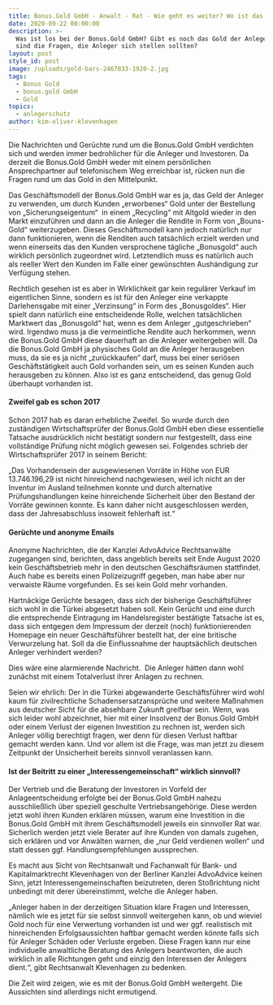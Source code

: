 ```yaml
---
title: Bonus.Gold GmbH - Anwalt - Rat - Wie geht es weiter? Wo ist das Gold?
date: 2020-09-22 00:00:00
description: >-
  Was ist los bei der Bonus.Gold GmbH? Gibt es noch das Gold der Anleger? Was
  sind die Fragen, die Anleger sich stellen sollten?
layout: post
style_id: post
image: /uploads/gold-bars-2467833-1920-2.jpg
tags:
  - Bonus Gold
  - bonus.gold GmbH
  - Gold
topics:
  - anlegerschutz
author: kim-oliver-klevenhagen
---
```


Die Nachrichten und Gerüchte rund um die Bonus.Gold GmbH verdichten sich und werden immer bedrohlicher für die Anleger und Investoren. Da derzeit die Bonus.Gold GmbH weder mit einem persönlichen Ansprechpartner auf telefonischem Weg erreichbar ist, rücken nun die Fragen rund um das Gold in den Mittelpunkt.

Das Geschäftsmodell der Bonus.Gold GmbH war es ja, das Geld der Anleger zu verwenden, um durch Kunden „erworbenes“ Gold unter der Bestellung von „Sicherungseigentum“ &nbsp;in einem „Recycling“ mit Altgold wieder in den Markt einzuführen und dann an die Anleger die Rendite in Form von „Bouns-Gold“ weiterzugeben. Dieses Geschäftsmodell kann jedoch natürlich nur dann funktionieren, wenn die Renditen auch tatsächlich erzielt werden und wenn einerseits das den Kunden versprochene tägliche „Bonusgold“ auch wirklich persönlich zugeordnet wird. Letztendlich muss es natürlich auch als reeller Wert den Kunden im Falle einer gewünschten Aushändigung zur Verfügung stehen.

Rechtlich gesehen ist es aber in Wirklichkeit gar kein regulärer Verkauf im eigentlichen Sinne, sondern es ist für den Anleger eine verkappte Darlehensgabe mit einer „Verzinsung“ in Form des „Bonusgoldes“. Hier spielt dann natürlich eine entscheidende Rolle, welchen tatsächlichen Marktwert das „Bonusgold“ hat, wenn es dem Anleger „gutgeschrieben“ wird. Irgendwo muss ja die vermeintliche Rendite auch herkommen, wenn die Bonus.Gold GmbH diese dauerhaft an die Anleger weitergeben will. Da die Bonus.Gold GmbH ja physisches Gold an die Anleger herausgeben muss, da sie es ja nicht „zurückkaufen“ darf, muss bei einer seriösen Geschäftstätigkeit auch Gold vorhanden sein, um es seinen Kunden auch herausgeben zu können. Also ist es ganz entscheidend, das genug Gold überhaupt vorhanden ist.

#### Zweifel gab es schon 2017

Schon 2017 hab es daran erhebliche Zweifel. So wurde durch den zuständigen Wirtschaftsprüfer der Bonus.Gold GmbH eben diese essentielle Tatsache ausdrücklich nicht bestätigt sondern nur festgestellt, dass eine vollständige Prüfung nicht möglich gewesen sei. Folgendes schrieb der Wirtschaftsprüfer 2017 in seinem Bericht:

„Das Vorhandensein der ausgewiesenen Vorräte in Höhe von EUR 13.746.196,29 ist nicht hinreichend nachgewiesen, weil ich nicht an der Inventur im Ausland teilnehmen konnte und durch alternative Prüfungshandlungen keine hinreichende Sicherheit über den Bestand der Vorräte gewinnen konnte. Es kann daher nicht ausgeschlossen werden, dass der Jahresabschluss insoweit fehlerhaft ist.“

#### Gerüchte und anonyme Emails

Anonyme Nachrichten, die der Kanzlei AdvoAdvice Rechtsanwälte zugegangen sind, berichten, dass angeblich bereits seit Ende August 2020 kein Geschäftsbetrieb mehr in den deutschen Geschäftsräumen stattfindet. Auch habe es bereits einen Polizeizugriff gegeben, man habe aber nur verwaiste Räume vorgefunden. Es sei kein Gold mehr vorhanden.

Hartnäckige Gerüchte besagen, dass sich der bisherige Geschäftsführer sich wohl in die Türkei abgesetzt haben soll. Kein Gerücht und eine durch die entsprechende Eintragung im Handelsregister bestätigte Tatsache ist es, dass sich entgegen dem Impressum der derzeit (noch) funktionierenden Homepage ein neuer Geschäftsführer bestellt hat, der eine britische Verwurzelung hat. Soll da die Einflussnahme der hauptsächlich deutschen Anleger verhindert werden?

Dies wäre eine alarmierende Nachricht. &nbsp;Die Anleger hätten dann wohl zunächst mit einem Totalverlust ihrer Anlagen zu rechnen.&nbsp;

Seien wir ehrlich: Der in die Türkei abgewanderte Geschäftsführer wird wohl kaum für zivilrechtliche Schadensersatzansprüche und weitere Ma&szlig;nahmen aus deutscher Sicht für die absehbare Zukunft greifbar sein. Wenn, was sich leider wohl abzeichnet, hier mit einer Insolvenz der Bonus.Gold GmbH oder einem Verlust der eigenen Investition zu rechnen ist, werden sich Anleger völlig berechtigt fragen, wer denn für diesen Verlust haftbar gemacht werden kann. Und vor allem ist die Frage, was man jetzt zu diesem Zeitpunkt der Unsicherheit bereits sinnvoll veranlassen kann.

#### Ist der Beitritt zu einer „Interessengemeinschaft“ wirklich sinnvoll?

Der Vertrieb und die Beratung der Investoren in Vorfeld der Anlageentscheidung erfolgte bei der Bonus.Gold GmbH nahezu ausschlie&szlig;lich über speziell geschulte Vertriebsangehörige. Diese werden jetzt wohl ihren Kunden erklären müssen, warum eine Investition in die Bonus.Gold GmbH mit ihrem Geschäftsmodell jeweils ein sinnvoller Rat war. Sicherlich werden jetzt viele Berater auf ihre Kunden von damals zugehen, sich erklären und vor Anwälten warnen, die „nur Geld verdienen wollen“ und statt dessen ggf. Handlungsempfehlungen aussprechen.&nbsp;

Es macht aus Sicht von Rechtsanwalt und Fachanwalt für Bank- und Kapitalmarktrecht Klevenhagen von der Berliner Kanzlei AdvoAdvice keinen Sinn, jetzt Interessengemeinschaften beizutreten, deren Sto&szlig;richtung nicht unbedingt mit derer übereinstimmt, welche die Anleger haben.&nbsp;

„Anleger haben in der derzeitigen Situation klare Fragen und Interessen, nämlich wie es jetzt für sie selbst sinnvoll weitergehen kann, ob und wieviel Gold noch für eine Verwertung vorhanden ist und wer ggf. realistisch mit hinreichenden Erfolgsaussichten haftbar gemacht werden könnte falls sich für Anleger Schäden oder Verluste ergeben. Diese Fragen kann nur eine individuelle anwaltliche Beratung des Anlegers beantworten, die auch wirklich in alle Richtungen geht und einzig den Interessen der Anlegers dient.“, gibt Rechtsanwalt Klevenhagen zu bedenken.

Die Zeit wird zeigen, wie es mit der Bonus.Gold GmbH weitergeht. Die Aussichten sind allerdings nicht ermutigend.&nbsp;